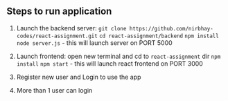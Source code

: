 ## Steps to run application

1. Launch the backend server:
`git clone https://github.com/nirbhay-codes/react-assignment.git`
`cd react-assignment/backend`
`npm install`
`node server.js` - this will launch server on PORT 5000

2. Launch frontend:
open new terminal and cd to `react-assignment` dir
`npm install`
`npm start` - this will launch react frontend on PORT 3000

3. Register new user and Login to use the app
4. More than 1 user can login